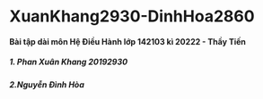 # XuanKhang2930-DinhHoa2860
<h4>Bài tập dài môn Hệ Điều Hành lớp 142103 kì 20222 -  Thầy Tiến</h4>
<h5>1. Phan Xuân Khang 20192930 </h5>
<h5>2.Nguyễn Đình Hòa </h5>
